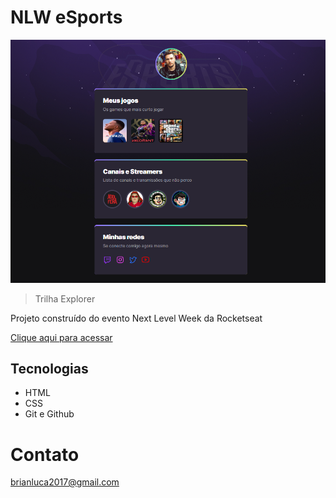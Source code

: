 # NLW eSports 
![preview](./.github/preview.png)
> Trilha Explorer 

Projeto construído do evento Next Level Week da Rocketseat

 [Clique aqui para acessar](https://brianluca99.github.io/NLW-ESPORTS/)

## Tecnologias

- HTML 
- CSS
- Git e Github 

# Contato 

brianluca2017@gmail.com 